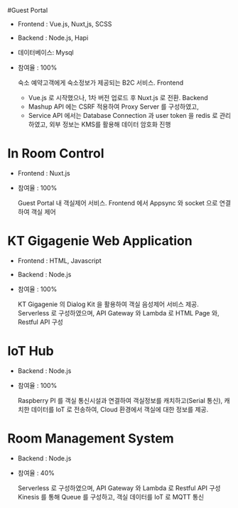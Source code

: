#Guest Portal
- Frontend : Vue.js, Nuxt,js, SCSS
- Backend  : Node.js, Hapi
- 데이터베이스: Mysql
- 참여율 : 100%


    숙소 예약고객에게 숙소정보가 제공되는 B2C 서비스.
    Frontend
    - Vue.js 로 시작했으나, 1차 버전 업로드 후 Nuxt.js 로 전환.
    Backend 
    - Mashup API 에는 CSRF 적용하여 Proxy Server 를 구성하였고,
    - Service API 에서는 Database Connection 과 user token 을 redis 로 관리하였고, 외부 정보는 KMS를 활용해 데이터 암호화 진행
# In Room Control
- Frontend : Nuxt.js
- 참여율 : 100%


    Guest Portal 내 객실제어 서비스.
    Frontend 에서 Appsync 와 socket 으로 연결하여 객실 제어
# KT Gigagenie Web Application
- Frontend : HTML, Javascript
- Backend : Node.js
- 참여율 : 100%


    KT Gigagenie 의 Dialog Kit 을 활용하여 객실 음성제어 서비스 제공.
    Serverless 로 구성하였으며, API Gateway 와 Lambda 로 HTML Page 와, Restful API 구성
# IoT Hub
- Backend : Node.js
- 참여율 : 100%


    Raspberry PI 를 객실 통신시설과 연결하여 객실정보를 캐치하고(Serial 통신), 캐치한 데이터를 IoT 로 전송하여,
    Cloud 환경에서 객실에 대한 정보를 제공.
    
# Room Management System
- Backend : Node.js
- 참여율 : 40%


    Serverless 로 구성하였으며, API Gateway 와 Lambda 로 Restful API 구성
    Kinesis 를 통해 Queue 를 구성하고, 객실 데이터를 IoT 로 MQTT 통신

